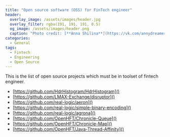 ```yaml
---
title: "Open source software (OSS) for FinTech engineer"
header:
  overlay_image: /assets/images/header.jpg
  overlay_filter: rgba(191, 191, 191, 0.5)
  og_image: /assets/images/header.png
  caption: "Photo credit: [**Anna Shilina**](https://vk.com/annydreamer)"
categories:
  - General
tags:
  - Fintech
  - Engineering
  - Open Source
---
```


This is the list of open source projects which must be in toolset of fintech engineer.

- [https://github.com/HdrHistogram/HdrHistogram]()
- [https://github.com/LMAX-Exchange/disruptor]()
- [https://github.com/real-logic/aeron]()
- [https://github.com/real-logic/simple-binary-encoding]()
- [https://github.com/real-logic/agrona]()
- [https://github.com/OpenHFT/Chronicle-Queue]()
- [https://github.com/OpenHFT/Chronicle-Map]()
- [https://github.com/OpenHFT/Java-Thread-Affinity]()
